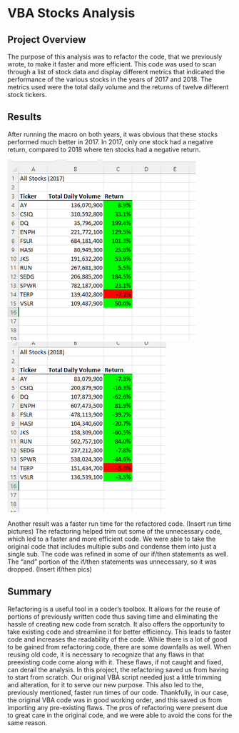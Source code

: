 # VBA Stocks Analysis
## Project Overview
The purpose of this analysis was to refactor the code, that we previously wrote, to make it faster and more efficient. This code was used to scan through a list of stock data and display different metrics that indicated the performance of the various stocks in the years of 2017 and 2018. The metrics used were the total daily volume and the returns of twelve different stock tickers. 
## Results
After running the macro on both years, it was obvious that these stocks performed much better in 2017. In 2017, only one stock had a negative return, compared to 2018 where ten stocks had a negative return.

![](Stock_Results_2017.png) 
![](Stock_Results_2018.png) 

Another result was a faster run time for the refactored code. (Insert run time pictures) The refactoring helped trim out some of the unnecessary code, which led to a faster and more efficient code. We were able to take the original code that includes multiple subs and condense them into just a single sub. The code was refined in some of our if/then statements as well. The “and” portion of the if/then statements was unnecessary, so it was dropped. (Insert if/then pics) 
## Summary
Refactoring is a useful tool in a coder’s toolbox. It allows for the reuse of portions of previously written code thus saving time and eliminating the hassle of creating new code from scratch. It also offers the opportunity to take existing code and streamline it for better efficiency. This leads to faster code and increases the readability of the code. While there is a lot of good to be gained from refactoring code, there are some downfalls as well. When reusing old code, it is necessary to recognize that any flaws in that preexisting code come along with it. These flaws, if not caught and fixed, can derail the analysis. 
In this project, the refactoring saved us from having to start from scratch. Our original VBA script needed just a little trimming and alteration, for it to serve our new purpose. This also led to the, previously mentioned, faster run times of our code. Thankfully, in our case, the original VBA code was in good working order, and this saved us from importing any pre-existing flaws. The pros of refactoring were present due to great care in the original code, and we were able to avoid the cons for the same reason. 
